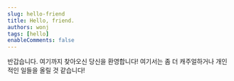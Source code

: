 ```yaml
---
slug: hello-friend
title: Hello, friend.
authors: wonj
tags: [hello]
enableComments: false
---
```


반갑습니다. 여기까지 찾아오신 당신을 환영합니다! 여기서는 좀 더 캐주얼하거나 개인적인 일들을 올릴 것 같습니다!

<!-- truncate -->
